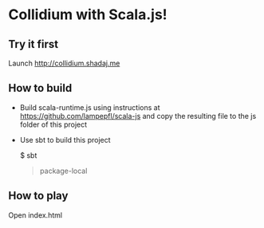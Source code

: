 Collidium with Scala.js!
========================

Try it first
------------
Launch http://collidium.shadaj.me

How to build
------------

* Build scala-runtime.js using instructions at https://github.com/lampepfl/scala-js and copy the resulting file to the js folder of this project

* Use sbt to build this project

    $ sbt 
    > package-local

How to play
-----------
Open index.html